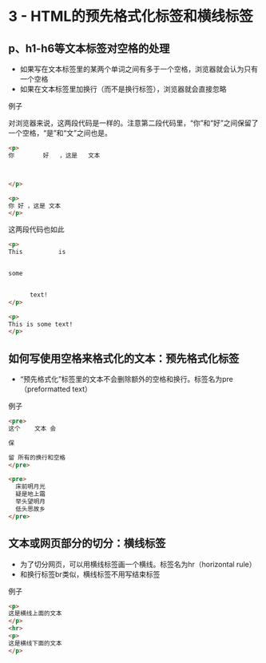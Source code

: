 # 3 - HTML的预先格式化标签和横线标签

## p、h1-h6等文本标签对空格的处理
- 如果写在文本标签里的某两个单词之间有多于一个空格，浏览器就会认为只有一个空格
- 如果在文本标签里加换行（而不是换行标签），浏览器就会直接忽略

例子

对浏览器来说，这两段代码是一样的。注意第二段代码里，“你”和“好”之间保留了一个空格，“是”和“文”之间也是。
```html
<p>
你        好   ，这是   文本



</p>
```
```html
<p>
你 好 ，这是 文本
</p>
```

这两段代码也如此
```html
<p>
This          is


some


      text!
</p>
```
```html
<p>
This is some text!
</p>
```

## 如何写使用空格来格式化的文本：预先格式化标签
- “预先格式化”标签里的文本不会删除额外的空格和换行。标签名为pre（preformatted text）

例子
```html
<pre>
这个    文本 会

保

留 所有的换行和空格
</pre>
```
```html
<pre>
  床前明月光
  疑是地上霜
  举头望明月
  低头思故乡
</pre>
```

## 文本或网页部分的切分：横线标签
- 为了切分网页，可以用横线标签画一个横线。标签名为hr（horizontal rule）
- 和换行标签br类似，横线标签不用写结束标签

例子
```html
<p>
这是横线上面的文本
</p>
<hr>
<p>
这是横线下面的文本
</p>
```